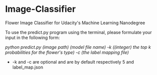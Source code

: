 # Image-Classifier
Flower Image Classifier for Udacity's Machine Learning Nanodegree

To use the predict.py program using the terminal, please formulate your input in the following form: 

*python predict.py (image path) (model file name) -k ((integer) the top k probabilities for the flower's type) -c (the label mapping file)*
 
- -k and -c are optional and are by default respectively 5 and label_map.json
